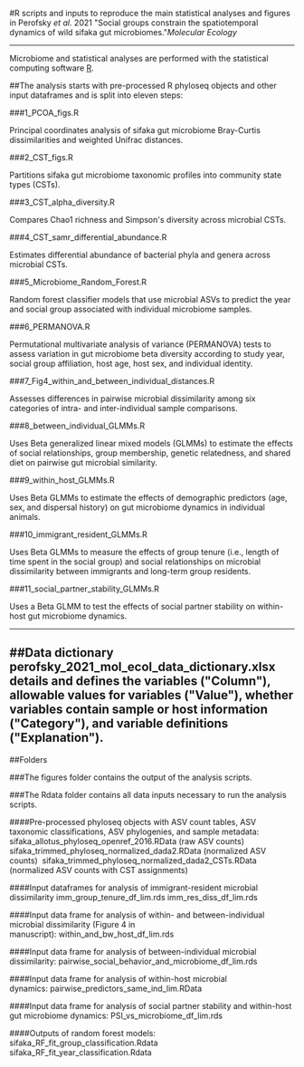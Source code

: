 #R scripts and inputs to reproduce the main statistical analyses and figures in Perofsky _et al._ 2021 "Social groups constrain the spatiotemporal dynamics of wild sifaka gut microbiomes."_Molecular Ecology_
***

Microbiome and statistical analyses are performed with the statistical computing software [R](https://www.r-project.org/).

##The analysis starts with pre-processed R phyloseq objects and other input dataframes and is split into eleven steps: 

###1_PCOA_figs.R

Principal coordinates analysis of sifaka gut microbiome Bray-Curtis dissimilarities and weighted Unifrac distances.

###2_CST_figs.R

Partitions sifaka gut microbiome taxonomic profiles into community state types (CSTs). 

###3_CST_alpha_diversity.R

Compares Chao1 richness and Simpson's diversity across microbial CSTs. 

###4_CST_samr_differential_abundance.R

Estimates differential abundance of bacterial phyla and genera across microbial CSTs.

###5_Microbiome_Random_Forest.R

Random forest classifier models that use microbial ASVs to predict the year and social group associated with individual microbiome samples. 

###6_PERMANOVA.R

Permutational multivariate analysis of variance (PERMANOVA) tests to assess variation in gut microbiome beta diversity according to study year, social group affiliation, host age, host sex, and individual identity. 

###7_Fig4_within_and_between_individual_distances.R 

Assesses differences in pairwise microbial dissimilarity among six categories of intra- and inter-individual sample comparisons.

###8_between_individual_GLMMs.R

Uses Beta generalized linear mixed models (GLMMs) to estimate the effects of social relationships, group membership, genetic relatedness, and shared diet on pairwise gut microbial similarity.

###9_within_host_GLMMs.R 

Uses Beta GLMMs to estimate the effects of demographic predictors (age, sex, and dispersal history) on gut microbiome dynamics in individual animals. 

###10_immigrant_resident_GLMMs.R

Uses Beta GLMMs to measure the effects of group tenure (i.e., length of time spent in the social group) and social relationships on microbial dissimilarity between immigrants and long-term group residents.

###11_social_partner_stability_GLMMs.R

Uses a Beta GLMM to test the effects of social partner stability on within-host gut microbiome dynamics. 

---
##Data dictionary
perofsky_2021_mol_ecol_data_dictionary.xlsx details and defines the variables ("Column"), allowable values for variables ("Value"), whether variables contain sample or host information ("Category"), and variable definitions ("Explanation"). 
---
##Folders

###The figures folder contains the output of the analysis scripts. 

###The Rdata folder contains all data inputs necessary to run the analysis scripts. 

####Pre-processed phyloseq objects with ASV count tables, ASV taxonomic classifications, ASV phylogenies, and sample metadata: 
sifaka_allotus_phyloseq_openref_2016.RData (raw ASV counts) 
sifaka_trimmed_phyloseq_normalized_dada2.RData (normalized ASV counts) 
sifaka_trimmed_phyloseq_normalized_dada2_CSTs.RData (normalized ASV counts with CST assignments) 

####Input dataframes for analysis of immigrant-resident microbial dissimilarity
imm_group_tenure_df_lim.rds
imm_res_diss_df_lim.rds

####Input data frame for analysis of within- and between-individual microbial dissimilarity (Figure 4 in manuscript): within_and_bw_host_df_lim.rds

####Input data frame for analysis of between-individual microbial dissimilarity: pairwise_social_behavior_and_microbiome_df_lim.rds

####Input data frame for analysis of within-host microbial dynamics: pairwise_predictors_same_ind_lim.RData

####Input data frame for analysis of social partner stability and within-host gut microbiome dynamics: PSI_vs_microbiome_df_lim.rds

####Outputs of random forest models: 
sifaka_RF_fit_group_classification.Rdata
sifaka_RF_fit_year_classification.Rdata